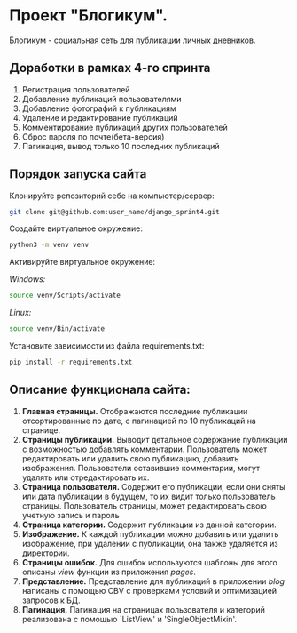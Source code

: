 # Проект "Блогикум".

Блогикум - социальная сеть для публикации личных дневников.

## Доработки в рамках 4-го спринта

1. Регистрация пользователей
2. Добавление публикаций пользователями
3. Добавление фотографий к публикациям
4. Удаление и редактирование публикаций
5. Комментирование публикаций других пользователей
6. Сброс пароля по почте(бета-версия)
7. Пагинация, вывод только 10 последних публикаций

## Порядок запуска сайта

Клонируйте репозиторий себе на компьютер/сервер:

```bash
git clone git@github.com:user_name/django_sprint4.git
```

Создайте виртуальное окружение:

```bash
python3 -m venv venv
```

Активируйте виртуальное окружение:

*Windows:*
```bash
source venv/Scripts/activate
```
*Linux:*
```bash
source venv/Bin/activate
```

Установите зависимости из файла requirements.txt:

```bash
pip install -r requirements.txt
```

## Описание функционала сайта:

1. **Главная страницы.** Отображаются последние публикации отсортированные
   по дате, с пагинацией по 10 публикаций на странице.
2. **Страницы публикации.** Выводит детальное содержание публикации
   с возможностью добавлять комментарии. Пользователь может
   редактировать или удалить свою публикацию, добавить изображения.
   Пользователи оставившие комментарии, могут удалять или отредактировать их.
3. **Страница пользователя.** Содержит его публикации, если они сняты или
   дата публикации в будущем, то их видит только пользователь страницы.
   Пользователь страницы, может редактировать свою учетную запись и пароль
4. **Страница категории.** Содержит публикации из данной категории.
5. **Изображение.** К каждой публикации можно добавить или удалить
   изображение, при удалении с публикации, она также удаляется из директории.
6. **Страницы ошибок.** Для ошибок используются шаблоны для этого 
   описаны *view* функции из приложения *pages*.
7. **Представление.** Представление для публикаций в приложении *blog*
   написаны с помощью CBV с проверками условий и оптимизацией запросов к БД.
8. **Пагинация.** Пагинация на страницах пользователя и категорий реализована
   с помощью `ListView' и 'SingleObjectMixin'.

